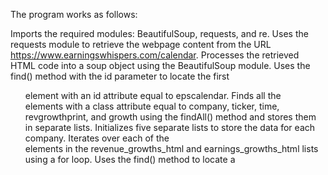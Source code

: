 The program works as follows:

Imports the required modules: BeautifulSoup, requests, and re.
Uses the requests module to retrieve the webpage content from the URL https://www.earningswhispers.com/calendar.
Processes the retrieved HTML code into a soup object using the BeautifulSoup module.
Uses the find() method with the id parameter to locate the first <ul> element with an id attribute equal to epscalendar.
Finds all the <div> elements with a class attribute equal to company, ticker, time, revgrowthprint, and growth using the findAll() method and stores them in separate lists.
Initializes five separate lists to store the data for each company.
Iterates over each of the <div> elements in the revenue_growths_html and earnings_growths_html lists using a for loop.
Uses the find() method to locate a <script> element containing the showepsgrowth text and the re module to extract the expected earnings growth data from the script.
Adds the extracted data to the relevant list.
Combines the five lists for each company using the zip() function to create a list of tuples.
Prints the resulting earnings_list to the console.
Saves the data to a CSV file called earnings.csv using the open() function and with statement.
